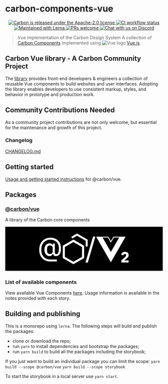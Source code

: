 # carbon-components-vue

<p align="center">
  <a href="https://github.com/carbon-design-system/carbon/blob/master/LICENSE">
    <img src="https://img.shields.io/badge/license-Apache--2.0-blue.svg" alt="Carbon is released under the Apache-2.0 license" />
  </a>
  <a href="https://github.com/carbon-design-system/carbon/actions/workflows/ci.yml">
    <img src="https://github.com/carbon-design-system/carbon/actions/workflows/ci.yml/badge.svg" alt="CI workflow status" />
  </a>
  <a href="https://lerna.js.org/">
    <img src="https://img.shields.io/badge/maintained%20with-lerna-cc00ff.svg" alt="Maintained with Lerna" />
  </a>
  <a href="https://github.com/carbon-design-system/carbon/blob/master/.github/CONTRIBUTING.md">
    <img src="https://img.shields.io/badge/PRs-welcome-brightgreen.svg" alt="PRs welcome" />
  </a>
  <a href="https://discord.gg/J7JEUEkTRX">
      <img src="https://img.shields.io/discord/689212587170201628?color=5865F2" alt="Chat with us on Discord">
  </a>
</p>

> Vue implementation of the Carbon Design System
> A collection of [Carbon Components](https://github.com/carbon-design-system/carbon-components) implemented using <img src="https://vuejs.org/images/logo.png" width="20" alt="Vue logo"> [Vue.js](https://vuejs.org/).

## Carbon Vue library - A Carbon Community Project

The [library](http://vue.carbondesignsystem.com/) provides front-end developers & engineers a collection of reusable Vue components to build websites and user interfaces. Adopting the library enables developers to use consistent markup, styles, and behavior in prototype and production work.

## Community Contributions Needed

As a community project contributions are not only welcome, but essential for the maintenance and growth of this project.

### Changelog

[CHANGELOG.md](./packages/core/CHANGELOG.md)

## Getting started

[Usage and getting started instructions](./packages/core/README.md#getting-started) for @carbon/vue.

## Packages

### [@carbon/vue](./packages/core)

A library of the Carbon core components

<img src="./docs/AtCarbonVue2.png" alt="@carbon/vue"></div>

### List of available components

View available Vue Components [here](http://vue.carbondesignsystem.com). Usage information is available in the notes provided with each story.

## Building and publishing

This is a monorepo using `lerna`.
The following steps will build and publish the packages:

- clone or download the repo;
- run `yarn` to install dependencies and bootstrap the packages;
- run `yarn build` to build all the packages including the storybook;

If you just want to build an individual package you can limit the scope:
`yarn build --scope @carbon/vue`
`yarn build --scope storybook`

To start the storybook in a local server use `yarn start`.

